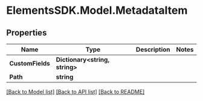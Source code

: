 # ElementsSDK.Model.MetadataItem

## Properties

Name | Type | Description | Notes
------------ | ------------- | ------------- | -------------
**CustomFields** | **Dictionary&lt;string, string&gt;** |  | 
**Path** | **string** |  | 

[[Back to Model list]](../#documentation-for-models) [[Back to API list]](../#documentation-for-api-endpoints) [[Back to README]](../)

